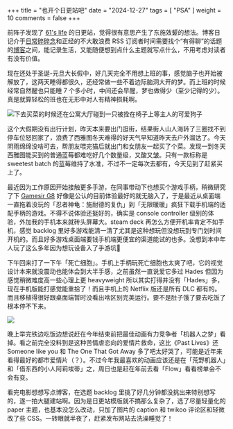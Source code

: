 +++
title = "也开个日更站吧"
date = "2024-12-27"
tags = [
    "PSA"
]
weight = 10
comments = false
+++

前阵子发现了 [61's life](https://61.life/) 的日更站，觉得很有意思产生了东施效颦的想法。博客日记介于[日常碎碎念](https://douchi.space/@mtfront)和正经的不大敢浪费 RSS 订阅者时间需要找个“有得聊”的话题的[博客](https://blog.douchi.space)之间，能记录生活，又能随便想到点什么主题就写点什么，不用考虑对读者有没有价值。

现在还处于圣诞-元旦大长假中，好几天完全不用想上班的事，感觉脑子也开始被解放了，这两天睡得都很久，还经常做一些不着边际脑洞大开的梦。而上班的时候经常自然醒也只能睡 7 个多小时，中间还会早醒，梦也做得少（至少记得的少）。真是就算轻松的班也在无形中对人有精神损耗啊。

![下去买菜的时候还在公寓大厅碰到一只被拴在椅子上等主人的可爱狗子](https://media.douchi.space/douchi/media_attachments/files/113/729/187/561/007/815/original/90b2b9032f4fb105.png)

这个大假期没有出行计划，昨天本来要出门逛街，结果街人山人海转了三圈找不到停车位怒回家了，浪费了西雅图冬天难得的好天气早知道昨天去户外溜达了。今天阴雨绵绵没啥可去，帮朋友喂完猫后就出门和女朋友一起买了个菜。发现一到冬天西雅图能买到的普通蓝莓都难吃好几个数量级，又酸又皱。只有一款标称是 sweetest batch 的蓝莓维持了水准，不过不一定每次去都有，今天见到了赶紧买上了。

最近因为工作原因开始接触更多手游，在同事带动下也想买个游戏手柄，稍微研究了下 [Gamesir G8](https://amzn.to/4fx0vvn) 好像是公认的目前体验最好的就无脑入了，于是最近从桌面端一直拖着没玩的「忍者神龟：施耐德的复仇」到「无限暖暖」疯狂下载手机端的适配手柄的游戏。不得不说体验还挺好的，确实是 console controller 级别的体验，外加我的手机本来就砖头屏幕大。steam deck 再怎么方便开机率肯定不如手机，感觉 backlog 里好多游戏能清一清了尤其是这种想玩但没想玩到专门划时间开机的。而且好多游戏桌面端要钱手机端更便宜的渠道能试的也多。没想到本中年人玩了这么多年因为想玩设备入了手游坑🤣 

下午回来打了一下午「死亡细胞」。手机上手柄玩死亡细胞也太爽了吧，它的视觉设计本来就没震动也能体会到大半手感，之前虽然一直说爱它多过 Hades 但因为感觉稍微难度高一些心理上更 heavyweight 所以其实打得并没有「Hades」多，现在手机版能打感觉能重拾了！而且手机上的 Netflix 版还是所有 DLC 都有的。而且移植得很好跟桌面端暂时没看出啥区别完美运行。要不是肚子饿了要去吃饭了根本停不下来。

![](https://media.douchi.space/douchi/media_attachments/files/113/729/285/510/053/868/original/11c2cdf98b4576ea.png)

晚上举完铁边吃饭边想说赶在今年结束前把最佳动画有力竞争者「机器人之梦」看掉。看之前完全没料到是这种苦情虐恋向的爱情片救命，这比《Past Lives》还 Someone like you 和 The One That Got Away 多了吧太好哭了，可能是近年来看得最好的都市爱情片（？）。不过今年我最喜欢的动画应该还是在「荒野机器人」和「借东西的小人阿莉埃蒂」之，周日也是赶在年前去看「Flow」看看榜单会不会有变。

看完电影想想写点博客，在选题 backlog 里挑了好几分钟都没挑出来特别想写的，遂一拍大腿建站啊。因为是日更站模版就不搞那么复杂了，选了尽量轻量化的 paper 主题，也基本没怎么改动，只加了图片的 caption 和 twikoo 评论区和轻微改了些 CSS。一转眼就半夜了，赶紧发布网站去洗澡睡觉了！